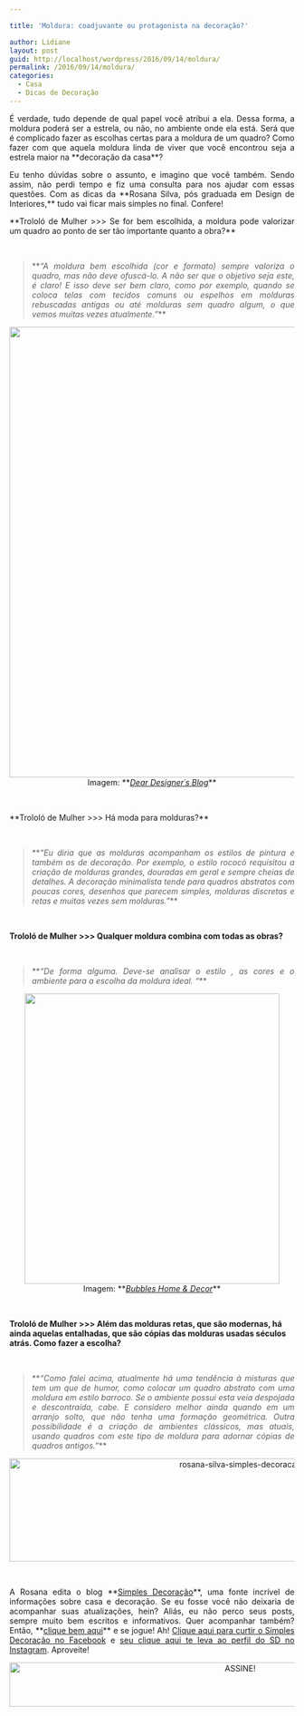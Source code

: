 ```yaml
---

title: 'Moldura: coadjuvante ou protagonista na decoração?'

author: Lidiane
layout: post
guid: http://localhost/wordpress/2016/09/14/moldura/
permalink: /2016/09/14/moldura/
categories:
  - Casa
  - Dicas de Decoração
---
```

<p style="text-align: justify;">
  É verdade, tudo depende de qual papel você atribui a ela. Dessa forma, a moldura poderá ser a estrela, ou não, no ambiente onde ela está. Será que é complicado fazer as escolhas certas para a moldura de um quadro? Como fazer com que aquela moldura linda de viver que você encontrou seja a estrela maior na **decoração da casa**?
</p>

<p style="text-align: justify;" align="justify">
  Eu tenho dúvidas sobre o assunto, e imagino que você também. Sendo assim, não perdi tempo e fiz uma consulta para nos ajudar com essas questões. Com as dicas da **Rosana Silva, pós graduada em Design de Interiores,** tudo vai ficar mais simples no final. Confere!
</p>

<!--more-->

<p align="justify">
  **Trololó de Mulher >>> Se for bem escolhida, a moldura pode valorizar um quadro ao ponto de ser tão importante quanto a obra?**
</p>

&nbsp;

> <p align="justify">
>   **<em>“A moldura bem escolhida (cor e formato) sempre valoriza o quadro, mas não deve ofuscá-lo. A não ser que o objetivo seja este, é claro! E isso deve ser bem claro, como por exemplo, quando se coloca telas com tecidos comuns ou espelhos em molduras rebuscadas antigas ou até molduras sem quadro algum, o que vemos muitas vezes atualmente.”</em>**
> </p>

<p align="center">
  <a href="http://www.decoracaodacasa.com/moldura-quadro-decoracao/decoracao-quadros-molduras/" rel="attachment wp-att-1608"><img class="alignnone size-full wp-image-1608" title="DECORACAO-QUADROS-MOLDURAS" src="http://www.decoracaodacasa.com/blog/wp-content/uploads/2012/08/DECORACAO-QUADROS-MOLDURAS.jpg" alt="" width="550" height="795" /></a><br /> Imagem: **<em><a href="http://deardesigner.co.uk/" target="_blank">Dear Designer´s Blog</a></em>**
</p>

&nbsp;

<p align="justify">
  **Trololó de Mulher >>> Há moda para molduras?**
</p>

&nbsp;

> <p align="justify">
>   **<em>“Eu diria que as molduras acompanham os estilos de pintura e também os de decoração. Por exemplo, o estilo rococó requisitou a criação de molduras grandes, douradas em geral e sempre cheias de detalhes. A decoração minimalista tende para quadros abstratos com poucas cores, desenhos que parecem simples, molduras discretas e retas e muitas vezes sem molduras.”</em>**
> </p>

&nbsp;

**Trololó de Mulher >>> Qualquer moldura combina com todas as obras?**

&nbsp;

> <p align="justify">
>   **<em>“De forma alguma. Deve-se analisar o estilo , as cores e o ambiente para a escolha da moldura ideal. “</em>**
> </p>

<p align="center">
  <a href="http://www.decoracaodacasa.com/moldura-quadro-decoracao/decoracao-quadros-molduras2/" rel="attachment wp-att-1609"><img class="alignnone size-full wp-image-1609" title="DECORACAO-QUADROS-MOLDURAS[2]" src="http://www.decoracaodacasa.com/blog/wp-content/uploads/2012/08/DECORACAO-QUADROS-MOLDURAS2.jpg" alt="" width="450" height="512" /></a><br /> Imagem: **<em><a href="http://karen.fashionbubbles.com/" target="_blank">Bubbles Home & Decor</a></em>**
</p>

&nbsp;

**Trololó de Mulher >>> Além das molduras retas, que são modernas, há ainda aquelas entalhadas, que são cópias das molduras usadas séculos atrás. Como fazer a escolha?**

&nbsp;

> <p align="justify">
>   **<em>“Como falei acima, atualmente há uma tendência à misturas que tem um que de humor, como colocar um quadro abstrato com uma moldura em estilo barroco. Se o ambiente possui esta veia despojada e descontraída, cabe. E considero melhor ainda quando em um arranjo solto, que não tenha uma formação geométrica. Outra possibilidade é a criação de ambientes clássicos, mas atuais, usando quadros com este tipo de moldura para adornar cópias de quadros antigos.”</em>**
> </p>

<p style="text-align: center;" align="justify">
  <img class="alignnone size-full wp-image-12936" src="http://www.trololodemulher.com.br/blog/wp-content/uploads/2016/09/ROSANA-SILVA-SIMPLES-DECORACAO.jpg" alt="rosana-silva-simples-decoracao" width="800" height="182" />
</p>

&nbsp;

<p style="text-align: justify;" align="center">
  A Rosana edita o blog **<a href="http://www.simplesdecoracao.com.br/" target="_blank">Simples Decoração</a>**, uma fonte incrível de informações sobre casa e decoração. Se eu fosse você não deixaria de acompanhar suas atualizações, hein? Aliás, eu não perco seus posts, sempre muito bem escritos e informativos. Quer acompanhar também? Então, **<a href="http://www.simplesdecoracao.com.br/" target="_blank">clique bem aqui</a>** e se jogue! Ah! <a href="https://www.facebook.com/SimplesDecoracao/" target="_blank">Clique aqui para curtir o Simples Decoração no Facebook</a> e <a href="https://www.instagram.com/simplesdecor/" target="_blank">seu clique aqui te leva ao perfil do SD no Instagram</a>. Aproveite!
</p>

<p align="center">
  <a href="http://feedburner.google.com/fb/a/mailverify?uri=blogBichaFemea&loc=en_US" target="_blank"><img class="alignnone size-full wp-image-10439" src="http://www.trololodemulher.com.br/blog/wp-content/uploads/2014/09/ASSINE.png" alt="ASSINE!" width="800" height="78" /></a>
</p>